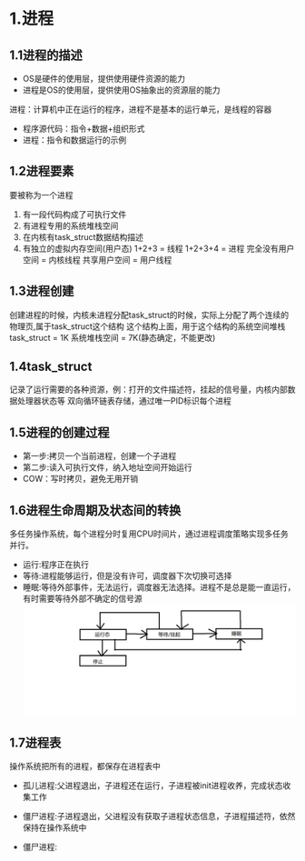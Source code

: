 # 1.进程
## 1.1进程的描述
- OS是硬件的使用层，提供使用硬件资源的能力
- 进程是OS的使用层，提供使用OS抽象出的资源层的能力

进程：计算机中正在运行的程序，进程不是基本的运行单元，是线程的容器

- 程序源代码：指令+数据+组织形式
- 进程：指令和数据运行的示例

## 1.2进程要素
要被称为一个进程
1. 有一段代码构成了可执行文件
2. 有进程专用的系统堆栈空间
3. 在内核有task\_struct数据结构描述
4. 有独立的虚拟内存空间(用户态)
1+2+3 = 线程
1+2+3+4 = 进程
完全没有用户空间 = 内核线程
共享用户空间 = 用户线程

## 1.3进程创建
创建进程的时候，内核未进程分配task\_struct的时候，实际上分配了两个连续的物理页,属于task_struct这个结构
这个结构上面，用于这个结构的系统空间堆栈
task\_struct = 1K
系统堆栈空间 = 7K(静态确定，不能更改)


## 1.4task\_struct
记录了运行需要的各种资源，例：打开的文件描述符，挂起的信号量，内核内部数据处理器状态等
双向循环链表存储，通过唯一PID标识每个进程

## 1.5进程的创建过程
- 第一步:拷贝一个当前进程，创建一个子进程
- 第二步:读入可执行文件，纳入地址空间开始运行
- COW：写时拷贝，避免无用开销

## 1.6进程生命周期及状态间的转换
多任务操作系统，每个进程分时复用CPU时间片，通过进程调度策略实现多任务并行。
- 运行:程序正在执行
- 等待:进程能够运行，但是没有许可，调度器下次切换可选择
- 睡眠:等待外部事件，无法运行，调度器无法选择。进程不是总是能一直运行，有时需要等待外部不确定的信号源
![](./png/processStatusConversion.png)

## 1.7进程表
操作系统把所有的进程，都保存在进程表中
- 孤儿进程:父进程退出，子进程还在运行，子进程被init进程收养，完成状态收集工作
- 僵尸进程:子进程退出，父进程没有获取子进程状态信息，子进程描述符，依然保持在操作系统中

- 僵尸进程:

